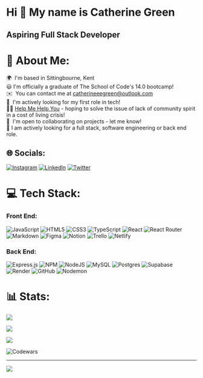 Hi 👋 My name is Catherine Green
================================

Aspiring Full Stack Developer
-----------------------------

# 💫 About Me:
🌍  I'm based in Sittingbourne, Kent<br>😃  I'm officially a graduate of The School of Code's 14.0 bootcamp!<br>✉️  You can contact me at [catherineeegreen@outlook.com](mailto:catherineeegreen@outlook.com)<br>🧠  I'm actively looking for my first role in tech!<br> 🙌🏻   [ Help Me Help You](https://helpme-helpyou-favour.netlify.app/) - hoping to solve the issue of lack of community spirit in a cost of living crisis! <br>
🤝  I'm open to collaborating on projects - let me know!<br> 💼 I am actively looking for a full stack, software engineering or back end role.


## 🌐 Socials:
[![Instagram](https://img.shields.io/badge/Instagram-%23E4405F.svg?logo=Instagram&logoColor=white)](https://instagram.com/catherineeegreen) [![LinkedIn](https://img.shields.io/badge/LinkedIn-%230077B5.svg?logo=linkedin&logoColor=white)](https://linkedin.com/in/catherine-green-953766106) [![Twitter](https://img.shields.io/badge/Twitter-%231DA1F2.svg?logo=Twitter&logoColor=white)](https://twitter.com/catherineg478) 

# 💻 Tech Stack:
### Front End:  
![JavaScript](https://img.shields.io/badge/javascript-%23323330.svg?style=for-the-badge&logo=javascript&logoColor=%23F7DF1E) ![HTML5](https://img.shields.io/badge/html5-%23E34F26.svg?style=for-the-badge&logo=html5&logoColor=white) ![CSS3](https://img.shields.io/badge/css3-%231572B6.svg?style=for-the-badge&logo=css3&logoColor=white) ![TypeScript](https://img.shields.io/badge/typescript-%23007ACC.svg?style=for-the-badge&logo=typescript&logoColor=white) ![React](https://img.shields.io/badge/react-%2320232a.svg?style=for-the-badge&logo=react&logoColor=%2361DAFB) ![React Router](https://img.shields.io/badge/React_Router-CA4245?style=for-the-badge&logo=react-router&logoColor=white) ![Markdown](https://img.shields.io/badge/markdown-%23000000.svg?style=for-the-badge&logo=markdown&logoColor=white) ![Figma](https://img.shields.io/badge/figma-%23F24E1E.svg?style=for-the-badge&logo=figma&logoColor=white) ![Notion](https://img.shields.io/badge/Notion-%23000000.svg?style=for-the-badge&logo=notion&logoColor=white) ![Trello](https://img.shields.io/badge/Trello-%23026AA7.svg?style=for-the-badge&logo=Trello&logoColor=white) ![Netlify](https://img.shields.io/badge/netlify-%23000000.svg?style=for-the-badge&logo=netlify&logoColor=#00C7B7) 

### Back End:  
![Express.js](https://img.shields.io/badge/express.js-%23404d59.svg?style=for-the-badge&logo=express&logoColor=%2361DAFB) ![NPM](https://img.shields.io/badge/NPM-%23000000.svg?style=for-the-badge&logo=npm&logoColor=white) ![NodeJS](https://img.shields.io/badge/node.js-6DA55F?style=for-the-badge&logo=node.js&logoColor=white)  ![MySQL](https://img.shields.io/badge/mysql-%2300f.svg?style=for-the-badge&logo=mysql&logoColor=white) ![Postgres](https://img.shields.io/badge/postgres-%23316192.svg?style=for-the-badge&logo=postgresql&logoColor=white) 	![Supabase](https://img.shields.io/badge/Supabase-3ECF8E?style=for-the-badge&logo=supabase&logoColor=white) ![Render](https://img.shields.io/badge/Render-%46E3B7.svg?style=for-the-badge&logo=render&logoColor=white) ![GitHub](https://img.shields.io/badge/github-%23121011.svg?style=for-the-badge&logo=github&logoColor=white) ![Nodemon](https://img.shields.io/badge/NODEMON-%23323330.svg?style=for-the-badge&logo=nodemon&logoColor=%BBDEAD)

# 📊 Stats:

![](https://github-readme-stats.vercel.app/api?username=CGreen789&theme=blue-green&hide_border=true&include_all_commits=true&count_private=false)

![](https://github-readme-streak-stats.herokuapp.com/?user=CGreen789&theme=blue-green&hide_border=true)

![](https://github-readme-stats.vercel.app/api/top-langs/?username=CGreen789&theme=blue-green&hide_border=true&include_all_commits=true&count_private=false&layout=compact)

![Codewars](https://github.r2v.ch/codewars?user=CGreen789&stroke=green)

---
[![](https://visitcount.itsvg.in/api?id=CGreen789&icon=9&color=9)](https://visitcount.itsvg.in)

<!-- Proudly created with GPRM ( https://gprm.itsvg.in ) -->
